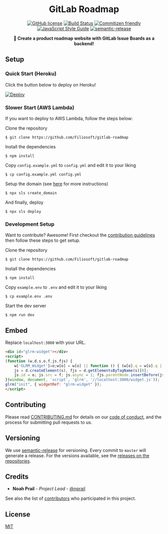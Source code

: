 <h1 align="center">GitLab Roadmap</h1>

<p align="center">
<a href="https://github.com/Filiosoft/gitlab-roadmap/blob/master/LICENSE"><img src="https://img.shields.io/github/license/Filiosoft/gitlab-roadmap.svg" alt="GitHub license"></a>
<a href="https://travis-ci.com/Filiosoft/gitlab-roadmap"><img src="https://travis-ci.com/Filiosoft/gitlab-roadmap.svg?branch=develop" alt="Build Status"></a>
<a href="http://commitizen.github.io/cz-cli/"><img src="https://img.shields.io/badge/commitizen-friendly-brightgreen.svg" alt="Commitizen friendly"></a>
<a href="https://standardjs.com"><img src="https://img.shields.io/badge/code_style-standard-brightgreen.svg" alt="JavaScript Style Guide"></a>
<a href="https://github.com/semantic-release/semantic-release"><img src="https://img.shields.io/badge/%20%20%F0%9F%93%A6%F0%9F%9A%80-semantic--release-e10079.svg" alt="semantic-release"></a>

</p>
<p align="center"><b>📢 Create a product roadmap website with GitLab Issue Boards as a backend!</b></p>

## Setup

### Quick Start (Heroku)

Click the button below to deploy on Heroku!

[![Deploy](https://www.herokucdn.com/deploy/button.svg)](https://heroku.com/deploy?template=https://github.com/Filiosoft/gitlab-roadmap)

### Slower Start (AWS Lambda)

If you want to deploy to AWS Lambda, follow the steps below:

Clone the repository

```
$ git clone https://github.com/Filiosoft/gitlab-roadmap
```

Install the dependencies

```
$ npm install
```

Copy `config.example.yml` to `config.yml` and edit it to your liking

```
$ cp config.example.yml config.yml
```

Setup the domain (see [here](https://github.com/amplify-education/serverless-domain-manager) for more instructions)

```
$ npx sls create_domain
```

And finally, deploy

```
$ npx sls deploy
```

### Development Setup

Want to contribute? Awesome! First checkout the [contribution guidelines](#contributing) then follow these steps to get setup.

Clone the repository

```
$ git clone https://github.com/Filiosoft/gitlab-roadmap
```

Install the dependencies

```
$ npm install
```

Copy `example.env` to `.env` and edit it to your liking

```
$ cp example.env .env
```

Start the dev server

```
$ npm run dev
```

## Embed
Replace `localhost:3000` with your URL.
```html
<div id="glrm-widget"></div>
<script>
(function (w,d,s,o,f,js,fjs) {
    w['GLRM_Widget']=o;w[o] = w[o] || function () { (w[o].q = w[o].q || []).push(arguments) };
    js = d.createElement(s), fjs = d.getElementsByTagName(s)[0];
    js.id = o; js.src = f; js.async = 1; fjs.parentNode.insertBefore(js, fjs);
}(window, document, 'script', 'glrm', '//localhost:3000/widget.js'));
glrm("init", { widgetRef: "glrm-widget" });
</script>
```

## Contributing

Please read [CONTRIBUTING.md](https://github.com/Filiosoft/gitlab-roadmap/blob/develop/CONTRIBUTING.md) for details on our [code of conduct](https://github.com/Filiosoft/gitlab-roadmap/blob/develop/CODE_OF_CONDUCT.md), and the process for submitting pull requests to us.

## Versioning

We use [semantic-release](https://github.com/semantic-release/semantic-release) for versioning. Every commit to `master` will generate a release. For the versions available, see the [releases on the repositories](https://github.com/Filiosoft/gitlab-roadmap/releases).

## Credits

- **Noah Prail** - _Project Lead_ - [@nprail](https://github.com/nprail)

See also the list of [contributors](https://github.com/Filiosoft/gitlab-roadmap/contributors) who participated in this project.

## License

[MIT](https://github.com/Filiosoft/gitlab-roadmap/blob/develop/LICENSE)
